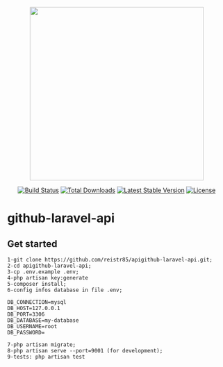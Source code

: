 <p align="center"><a href="https://laravel.com" target="_blank"><img src="https://raw.githubusercontent.com/laravel/art/master/logo-lockup/5%20SVG/2%20CMYK/1%20Full%20Color/laravel-logolockup-cmyk-red.svg" width="400"></a></p>

<p align="center">
<a href="https://travis-ci.org/laravel/framework"><img src="https://travis-ci.org/laravel/framework.svg" alt="Build Status"></a>
<a href="https://packagist.org/packages/laravel/framework"><img src="https://img.shields.io/packagist/dt/laravel/framework" alt="Total Downloads"></a>
<a href="https://packagist.org/packages/laravel/framework"><img src="https://img.shields.io/packagist/v/laravel/framework" alt="Latest Stable Version"></a>
<a href="https://packagist.org/packages/laravel/framework"><img src="https://img.shields.io/packagist/l/laravel/framework" alt="License"></a>
</p>

# github-laravel-api

## Get started
```
1-git clone https://github.com/reistr85/apigithub-laravel-api.git;
2-cd apigithub-laravel-api;
3-cp .env.example .env;
4-php artisan key:generate
5-composer install;
6-config infos database in file .env;

DB_CONNECTION=mysql
DB_HOST=127.0.0.1
DB_PORT=3306
DB_DATABASE=my-database
DB_USERNAME=root
DB_PASSWORD=

7-php artisan migrate;
8-php artisan serve --port=9001 (for development);
9-tests: php artisan test
```

